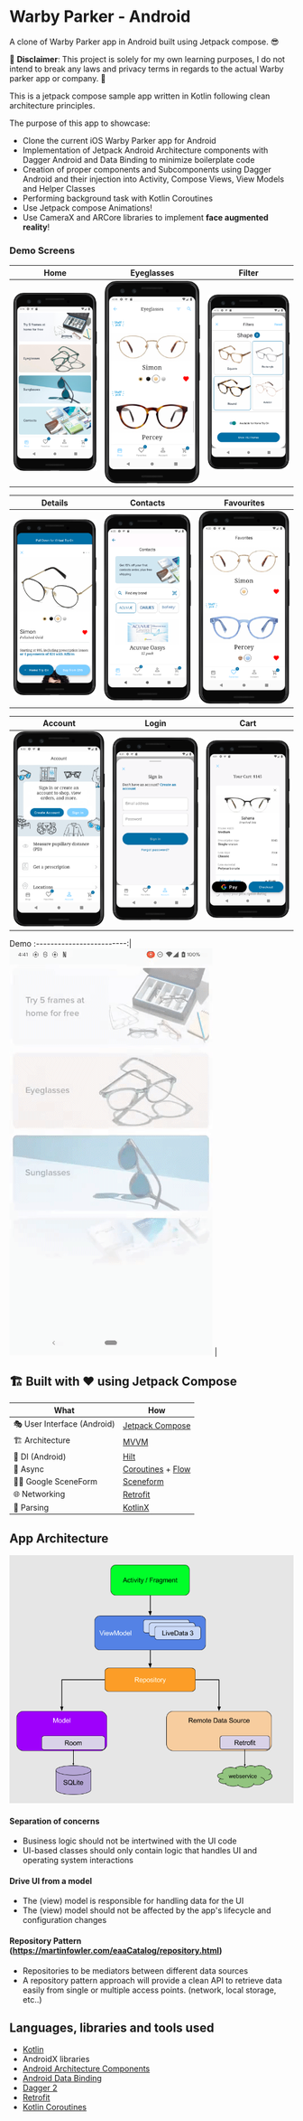 # Warby Parker - Android

A clone of Warby Parker app in Android built using Jetpack compose. 😎

🛑 **Disclaimer**: This project is solely for my own learning purposes, I do not intend to break any laws and privacy terms in regards to the actual Warby parker app or company. 🛑

This is a jetpack compose sample app written in Kotlin following clean architecture principles.

The purpose of this app to showcase:

- Clone the current iOS Warby Parker app for Android
- Implementation of Jetpack Android Architecture components with Dagger Android and Data Binding to minimize boilerplate code
- Creation of proper components and Subcomponents using Dagger Android and their injection into Activity, Compose Views, View Models and Helper Classes
- Performing background task with Kotlin Coroutines
- Use Jetpack compose Animations!
- Use CameraX and ARCore libraries to implement **face augmented reality**!

### Demo Screens

Home          | Eyeglasses     |  Filter |
:-------------------------:| :-------------------------:|:-------------------------: 
<img src="screenshots/home.png" width=275 />  | <img src="screenshots/glasses.png" width=275 />  |  <img src="screenshots/filter.png" width=275 />

Details | Contacts             |  Favourites 
:-------------------------:|:-------------------------:|:-------------------------: 
<img src="screenshots/detail.png" width=275 /> | <img src="screenshots/contacts.png" width=275 />  |  <img src="screenshots/favourites.png" width=275 /> | /> 
 
Account  | Login             |  Cart | 
:-------------------------:|:-------------------------:|:-------------------------:
 <img src="screenshots/account.png" width=275 />  | <img src="screenshots/login.png" width=275 />  |  <img src="screenshots/cart.png" width=275 /> |

Demo
:-------------------------:|
<img src="screenshots/wb.gif" style="width:200"/> |

## 🏗️️ Built with ❤️ using Jetpack Compose

| What            | How                        |
|----------------	|------------------------------	|
| 🎭 User Interface (Android)   | [Jetpack Compose](https://developer.android.com/jetpack/compose)                |
| 🏗 Architecture    | [MVVM](https://developer.android.com/topic/architecture#data-layer)                            |
| 💉 DI (Android)                | [Hilt](https://developer.android.com/training/dependency-injection/hilt-android)                        |
| 🌊 Async            | [Coroutines](https://kotlinlang.org/docs/coroutines-overview.html) + [Flow](https://kotlin.github.io/kotlinx.coroutines/kotlinx-coroutines-core/kotlinx.coroutines.flow/-flow/)                |
| 👨‍💻 Google SceneForm | [Sceneform](https://github.com/SceneView/sceneview-android)
| 🌐 Networking        | [Retrofit](https://square.github.io/retrofit/)                        |
| 📄 Parsing            | [KotlinX](https://kotlinlang.org/docs/serialization.html)                            |

## App Architecture

<img src="screenshots/mvvmarch.png" style="width:275"/>

#### Separation of concerns
- Business logic should not be intertwined with the UI code
- UI-based classes should only contain logic that handles UI and operating system interactions

#### Drive UI from a model
- The (view) model is responsible for handling data for the UI
- The (view) model should not be affected by the app's lifecycle and configuration changes


#### Repository Pattern (https://martinfowler.com/eaaCatalog/repository.html)
- Repositories to be mediators between different data sources
-  A repository pattern approach will provide a clean API to retrieve data easily from single or multiple access points. (network, local storage, etc..)



## Languages, libraries and tools used

- [Kotlin](https://kotlinlang.org/)
- AndroidX libraries
- [Android Architecture Components](https://developer.android.com/topic/libraries/architecture)
- [Android Data Binding](https://developer.android.com/topic/libraries/data-binding)
- [Dagger 2](https://github.com/google/dagger)
- [Retrofit](http://square.github.io/retrofit/)
- [Kotlin Coroutines](https://developer.android.com/kotlin/coroutines)
